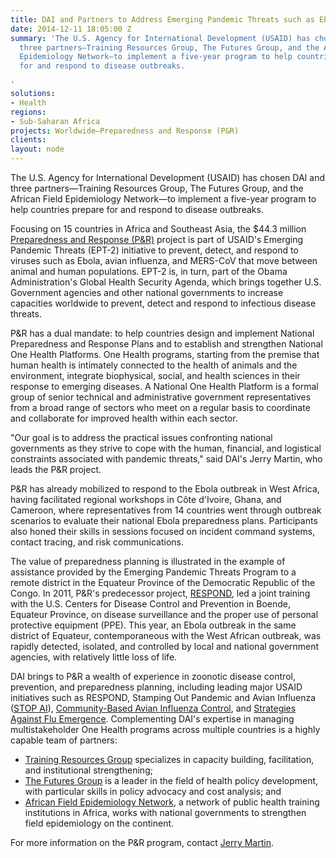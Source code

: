 ```yaml
---
title: DAI and Partners to Address Emerging Pandemic Threats such as Ebola
date: 2014-12-11 18:05:00 Z
summary: 'The U.S. Agency for International Development (USAID) has chosen DAI and
  three partners—Training Resources Group, The Futures Group, and the African Field
  Epidemiology Network—to implement a five-year program to help countries prepare
  for and respond to disease outbreaks.

'
solutions:
- Health
regions:
- Sub-Saharan Africa
projects: Worldwide—Preparedness and Response (P&R)
clients: 
layout: node
---
```


The U.S. Agency for International Development (USAID) has chosen DAI and three partners—Training Resources Group, The Futures Group, and the African Field Epidemiology Network—to implement a five-year program to help countries prepare for and respond to disease outbreaks.

Focusing on 15 countries in Africa and Southeast Asia, the $44.3 million [Preparedness and Response (P&R)][1] project is part of USAID's Emerging Pandemic Threats (EPT-2) initiative to prevent, detect, and respond to viruses such as Ebola, avian influenza, and MERS-CoV that move between animal and human populations. EPT-2 is, in turn, part of the Obama Administration's Global Health Security Agenda, which brings together U.S. Government agencies and other national governments to increase capacities worldwide to prevent, detect and respond to infectious disease threats.

P&R has a dual mandate: to help countries design and implement National Preparedness and Response Plans and to establish and strengthen National One Health Platforms. One Health programs, starting from the premise that human health is intimately connected to the health of animals and the environment, integrate biophysical, social, and health sciences in their response to emerging diseases. A National One Health Platform is a formal group of senior technical and administrative government representatives from a broad range of sectors who meet on a regular basis to coordinate and collaborate for improved health within each sector.

"Our goal is to address the practical issues confronting national governments as they strive to cope with the human, financial, and logistical constraints associated with pandemic threats," said DAI's Jerry Martin, who leads the P&R project.

P&R has already mobilized to respond to the Ebola outbreak in West Africa, having facilitated regional workshops in Côte d'Ivoire, Ghana, and Cameroon, where representatives from 14 countries went through outbreak scenarios to evaluate their national Ebola preparedness plans. Participants also honed their skills in sessions focused on incident command systems, contact tracing, and risk communications.

The value of preparedness planning is illustrated in the example of assistance provided by the Emerging Pandemic Threats Program to a remote district in the Equateur Province of the Democratic Republic of the Congo. In 2011, P&R's predecessor project, [RESPOND][2], led a joint training with the U.S. Centers for Disease Control and Prevention in Boende, Equateur Province, on disease surveillance and the proper use of personal protective equipment (PPE). This year, an Ebola outbreak in the same district of Equateur, contemporaneous with the West African outbreak, was rapidly detected, isolated, and controlled by local and national government agencies, with relatively little loss of life.

DAI brings to P&R a wealth of experience in zoonotic disease control, prevention, and preparedness planning, including leading major USAID initiatives such as RESPOND, Stamping Out Pandemic and Avian Influenza ([STOP AI][3]), [Community-Based Avian Influenza Control][4], and [Strategies Against Flu Emergence][5]. Complementing DAI's expertise in managing multistakeholder One Health programs across multiple countries is a highly capable team of partners:

* [Training Resources Group][6] specializes in capacity building, facilitation, and institutional strengthening;
* [The Futures Group][7] is a leader in the field of health policy development, with particular skills in policy advocacy and cost analysis; and
* [African Field Epidemiology Network][8], a network of public health training institutions in Africa, works with national governments to strengthen field epidemiology on the continent.

For more information on the P&R program, contact [Jerry Martin][9].

[1]: /our-work/projects/worldwide-preparedness-and-response-pr
[2]: /our-work/projects/worldwide-respond
[3]: /our-work/projects/worldwide-stamping-out-pandemic-and-avian-influenza-stop-ai
[4]: /our-work/projects/indonesia-community-based-avian-influenza-control-cbaic-project
[5]: /our-work/projects/indonesia-strategies-against-flu-emergence-safe
[6]: http://www.trg-inc.com/
[7]: http://www.futuresgroup.com/
[8]: http://www.afenet.net/new/
[9]: /who-we-are/our-team/jerry-martin
